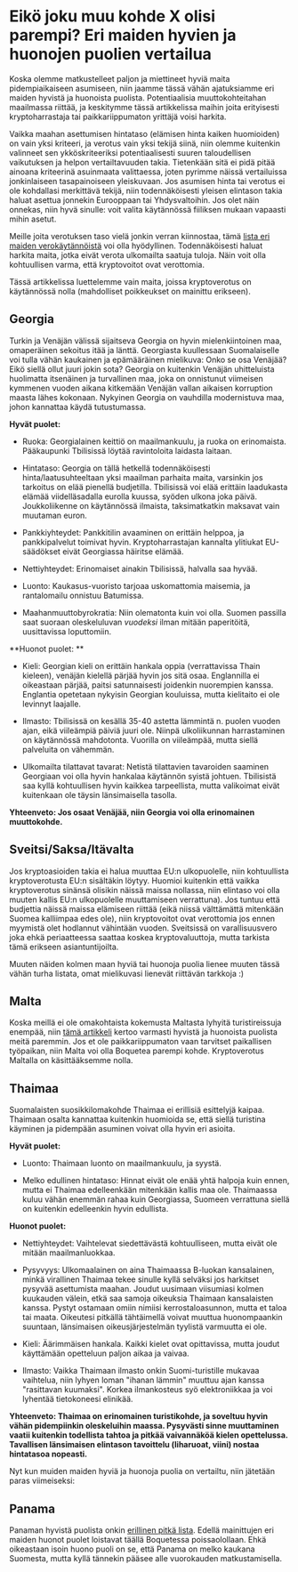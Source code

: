 # Eikö joku muu kohde X olisi parempi? Eri maiden hyvien ja huonojen puolien vertailua

Koska olemme matkustelleet paljon ja miettineet hyviä maita pidempiaikaiseen asumiseen, niin jaamme tässä vähän ajatuksiamme eri maiden hyvistä ja huonoista puolista. Potentiaalisia muuttokohteitahan maailmassa riittää, ja keskitymme tässä artikkelissa maihin joita erityisesti kryptoharrastaja tai paikkariippumaton yrittäjä voisi harkita.

Vaikka maahan asettumisen hintataso (elämisen hinta kaiken huomioiden) on vain yksi kriteeri, ja verotus vain yksi tekijä siinä, niin olemme kuitenkin valinneet sen ykköskriteeriksi potentiaalisesti suuren taloudellisen vaikutuksen ja helpon vertailtavuuden takia. Tietenkään sitä ei pidä pitää ainoana kriteerinä asuinmaata valittaessa, joten pyrimme näissä vertailuissa jonkinlaiseen tasapainoiseen yleiskuvaan. Jos asumisen hinta tai verotus ei ole kohdallasi merkittävä tekijä, niin todennäköisesti yleisen elintason takia haluat asettua jonnekin Eurooppaan tai Yhdysvaltoihin. Jos olet näin onnekas, niin hyvä sinulle: voit valita käytännössä fiiliksen mukaan vapaasti mihin asetut.

Meille joita verotuksen taso vielä jonkin verran kiinnostaa, tämä [lista eri maiden verokäytännöistä](https://en.wikipedia.org/wiki/International_taxation) voi olla hyödyllinen. Todennäköisesti haluat harkita maita, jotka eivät verota ulkomailta saatuja tuloja. Näin voit olla kohtuullisen varma, että kryptovoitot ovat verottomia.

Tässä artikkelissa luettelemme vain maita, joissa kryptoverotus on käytännössä nolla (mahdolliset poikkeukset on mainittu erikseen).

## Georgia

Turkin ja Venäjän välissä sijaitseva Georgia on hyvin mielenkiintoinen maa, omaperäinen sekoitus itää ja länttä. Georgiasta kuullessaan Suomalaiselle voi tulla vähän kaukainen ja epämääräinen mielikuva: Onko se osa Venäjää? Eikö siellä ollut juuri jokin sota? Georgia on kuitenkin Venäjän uhitteluista huolimatta itsenäinen ja turvallinen maa, joka on onnistunut viimeisen kymmenen vuoden aikana kitkemään Venäjän vallan aikaisen korruption maasta lähes kokonaan. Nykyinen Georgia on vauhdilla modernistuva maa, johon kannattaa käydä tutustumassa.

**Hyvät puolet:**

* Ruoka: Georgialainen keittiö on maailmankuulu, ja ruoka on erinomaista. Pääkaupunki Tbilisissä löytää ravintoloita laidasta laitaan.

* Hintataso: Georgia on tällä hetkellä todennäköisesti hinta/laatusuhteeltaan yksi maailman parhaita maita, varsinkin jos tarkoitus on elää pienellä budjetilla. Tbilisissä voi elää erittäin laadukasta elämää viidelläsadalla eurolla kuussa, syöden ulkona joka päivä. Joukkoliikenne on käytännössä ilmaista, taksimatkatkin maksavat vain muutaman euron.

* Pankkiyhteydet: Pankkitilin avaaminen on erittäin helppoa, ja pankkipalvelut toimivat hyvin. Kryptoharrastajan kannalta ylitiukat EU-säädökset eivät Georgiassa häiritse elämää.

* Nettiyhteydet: Erinomaiset ainakin Tbilisissä, halvalla saa hyvää.

* Luonto: Kaukasus-vuoristo tarjoaa uskomattomia maisemia, ja rantalomailu onnistuu Batumissa.

* Maahanmuuttobyrokratia: Niin olematonta kuin voi olla. Suomen passilla saat suoraan oleskeluluvan _vuodeksi_ ilman mitään paperitöitä, uusittavissa loputtomiin.

**Huonot puolet: **

* Kieli: Georgian kieli on erittäin hankala oppia (verrattavissa Thain kieleen), venäjän kielellä pärjää hyvin jos sitä osaa. Englannilla ei oikeastaan pärjää, paitsi satunnaisesti joidenkin nuorempien kanssa. Englantia opetetaan nykyisin Georgian kouluissa, mutta kielitaito ei ole levinnyt laajalle.

* Ilmasto: Tbilisissä on kesällä 35-40 astetta lämmintä n. puolen vuoden ajan, eikä viileämpiä päiviä juuri ole. Niinpä ulkoliikunnan harrastaminen on käytännössä mahdotonta. Vuorilla on viileämpää, mutta siellä palveluita on vähemmän.

* Ulkomailta tilattavat tavarat: Netistä tilattavien tavaroiden saaminen Georgiaan voi olla hyvin hankalaa käytännön syistä johtuen. Tbilisistä saa kyllä kohtuullisen hyvin kaikkea tarpeellista, mutta valikoimat eivät kuitenkaan ole täysin länsimaisella tasolla. 

**Yhteenveto: Jos osaat Venäjää, niin Georgia voi olla erinomainen muuttokohde.**

## Sveitsi/Saksa/Itävalta

Jos kryptoasioiden takia ei halua muuttaa EU:n ulkopuolelle, niin kohtuullista kryptoverotusta EU:n sisältäkin löytyy. Huomioi kuitenkin että vaikka kryptoverotus sinänsä olisikin näissä maissa nollassa, niin elintaso voi olla muuten kallis EU:n ulkopuolelle muuttamiseen verrattuna).  Jos tuntuu että budjettia näissä maissa elämiseen riittää (eikä niissä välttämättä mitenkään Suomea kalliimpaa edes ole), niin kryptovoitot ovat verottomia jos ennen myymistä olet hodlannut vähintään vuoden. Sveitsissä on varallisuusvero joka ehkä periaatteessa saattaa koskea kryptovaluuttoja, mutta tarkista tämä erikseen asiantuntijoilta. 

Muuten näiden kolmen maan hyviä tai huonoja puolia lienee muuten tässä vähän turha listata, omat mielikuvasi lienevät riittävän tarkkoja :)

## Malta

Koska meillä ei ole omakohtaista kokemusta Maltasta lyhyitä turistireissuja enempää, niin [tämä artikkeli](https://therealmalta.com/36-pros-cons-moving-to-malta/) kertoo varmasti hyvistä ja huonoista puolista meitä paremmin. Jos et ole paikkariippumaton vaan tarvitset paikallisen työpaikan, niin Malta voi olla Boquetea parempi kohde. Kryptoverotus Maltalla on käsittääksemme nolla.

## Thaimaa

Suomalaisten suosikkilomakohde Thaimaa ei erillisiä esittelyjä kaipaa. Thaimaan osalta kannattaa kuitenkin huomioida se, että siellä turistina käyminen ja pidempään asuminen voivat olla hyvin eri asioita.

**Hyvät puolet:**

* Luonto: Thaimaan luonto on maailmankuulu, ja syystä.

* Melko edullinen hintataso: Hinnat eivät ole enää yhtä halpoja kuin ennen, mutta ei Thaimaa edelleenkään mitenkään kallis maa ole. Thaimaassa kuluu vähän enemmän rahaa kuin Georgiassa, Suomeen verrattuna siellä on kuitenkin edelleenkin hyvin edullista.

**Huonot puolet:**

* Nettiyhteydet: Vaihtelevat siedettävästä kohtuulliseen, mutta eivät ole mitään maailmanluokkaa.

* Pysyvyys: Ulkomaalainen on aina Thaimaassa B-luokan kansalainen, minkä virallinen Thaimaa tekee sinulle kyllä selväksi jos harkitset pysyvää asettumista maahan. Joudut uusimaan viisumiasi kolmen kuukauden välein, etkä saa samoja oikeuksia Thaimaan kansalaisten kanssa. Pystyt ostamaan omiin nimiisi kerrostaloasunnon, mutta et taloa tai maata. Oikeutesi pitkällä tähtäimellä voivat muuttua huonompaankin suuntaan, länsimaisen oikeusjärjestelmän tyylistä varmuutta ei ole.

* Kieli: Äärimmäisen hankala. Kaikki kielet ovat opittavissa, mutta joudut käyttämään opetteluun paljon aikaa ja vaivaa.

* Ilmasto: Vaikka Thaimaan ilmasto onkin Suomi-turistille mukavaa vaihtelua, niin lyhyen loman "ihanan lämmin" muuttuu ajan kanssa "rasittavan kuumaksi". Korkea ilmankosteus syö elektroniikkaa ja voi lyhentää tietokoneesi elinikää.

**Yhteenveto: Thaimaa on erinomainen turistikohde, ja soveltuu hyvin vähän pidempiinkin oleskeluihin maassa. Pysyvästi sinne muuttaminen vaatii kuitenkin todellista tahtoa ja pitkää vaivannäköä kielen opettelussa. Tavallisen länsimaisen elintason tavoittelu (liharuoat, viini) nostaa hintatasoa nopeasti.**

Nyt kun muiden maiden hyviä ja huonoja puolia on vertailtu, niin jätetään paras viimeiseksi:

## Panama

Panaman hyvistä puolista onkin [erillinen pitkä lista](http://www.pitkonaarinparatiisi.info/yleistietoa.html). Edellä mainittujen eri maiden huonot puolet loistavat täällä Boquetessa poissaolollaan. Ehkä oikeastaan isoin huono puoli on se, että Panama on melko kaukana Suomesta, mutta kyllä tännekin pääsee alle vuorokauden matkustamisella.
